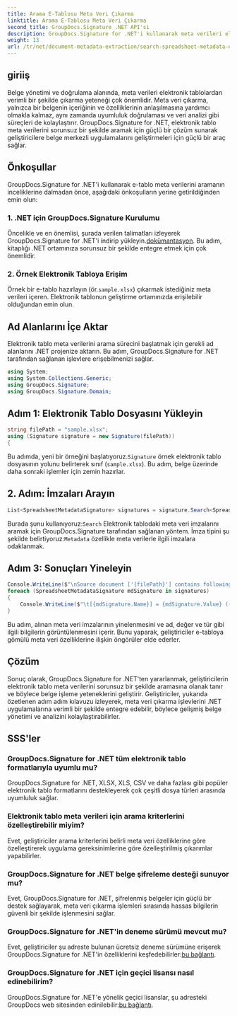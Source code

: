 ```yaml
---
title: Arama E-Tablosu Meta Veri Çıkarma
linktitle: Arama E-Tablosu Meta Veri Çıkarma
second_title: GroupDocs.Signature .NET API'si
description: GroupDocs.Signature for .NET'i kullanarak meta verileri elektronik tablolardan verimli bir şekilde çıkarın. Belge yönetimini ve analizini zahmetsizce geliştirin.
weight: 13
url: /tr/net/document-metadata-extraction/search-spreadsheet-metadata-extraction/
---
```

## giriiş
Belge yönetimi ve doğrulama alanında, meta verileri elektronik tablolardan verimli bir şekilde çıkarma yeteneği çok önemlidir. Meta veri çıkarma, yalnızca bir belgenin içeriğinin ve özelliklerinin anlaşılmasına yardımcı olmakla kalmaz, aynı zamanda uyumluluk doğrulaması ve veri analizi gibi süreçleri de kolaylaştırır. GroupDocs.Signature for .NET, elektronik tablo meta verilerini sorunsuz bir şekilde aramak için güçlü bir çözüm sunarak geliştiricilere belge merkezli uygulamalarını geliştirmeleri için güçlü bir araç sağlar.
## Önkoşullar
GroupDocs.Signature for .NET'i kullanarak e-tablo meta verilerini aramanın inceliklerine dalmadan önce, aşağıdaki önkoşulların yerine getirildiğinden emin olun:
### 1. .NET için GroupDocs.Signature Kurulumu
 Öncelikle ve en önemlisi, şurada verilen talimatları izleyerek GroupDocs.Signature for .NET'i indirip yükleyin.[dokümantasyon](https://tutorials.groupdocs.com/signature/net/). Bu adım, kitaplığı .NET ortamınıza sorunsuz bir şekilde entegre etmek için çok önemlidir.
### 2. Örnek Elektronik Tabloya Erişim
Örnek bir e-tablo hazırlayın (ör.`sample.xlsx`) çıkarmak istediğiniz meta verileri içeren. Elektronik tablonun geliştirme ortamınızda erişilebilir olduğundan emin olun.

## Ad Alanlarını İçe Aktar
Elektronik tablo meta verilerini arama sürecini başlatmak için gerekli ad alanlarını .NET projenize aktarın. Bu adım, GroupDocs.Signature for .NET tarafından sağlanan işlevlere erişebilmenizi sağlar.

```csharp
using System;
using System.Collections.Generic;
using GroupDocs.Signature;
using GroupDocs.Signature.Domain;
```
## Adım 1: Elektronik Tablo Dosyasını Yükleyin
```csharp
string filePath = "sample.xlsx";
using (Signature signature = new Signature(filePath))
{
```
 Bu adımda, yeni bir örneğini başlatıyoruz.`Signature` örnek elektronik tablo dosyasının yolunu belirterek sınıf (`sample.xlsx`). Bu adım, belge üzerinde daha sonraki işlemler için zemin hazırlar.
## 2. Adım: İmzaları Arayın
```csharp
List<SpreadsheetMetadataSignature> signatures = signature.Search<SpreadsheetMetadataSignature>(SignatureType.Metadata);
```
 Burada şunu kullanıyoruz:`Search` Elektronik tablodaki meta veri imzalarını aramak için GroupDocs.Signature tarafından sağlanan yöntem. İmza tipini şu şekilde belirtiyoruz:`Metadata` özellikle meta verilerle ilgili imzalara odaklanmak.
## Adım 3: Sonuçları Yineleyin
```csharp
Console.WriteLine($"\nSource document ['{filePath}'] contains following signatures.");
foreach (SpreadsheetMetadataSignature mdSignature in signatures)
{
    Console.WriteLine($"\t[{mdSignature.Name}] = {mdSignature.Value} ({mdSignature.Type})");
}
```
Bu adım, alınan meta veri imzalarının yinelenmesini ve ad, değer ve tür gibi ilgili bilgilerin görüntülenmesini içerir. Bunu yaparak, geliştiriciler e-tabloya gömülü meta veri özelliklerine ilişkin öngörüler elde ederler.

## Çözüm
Sonuç olarak, GroupDocs.Signature for .NET'ten yararlanmak, geliştiricilerin elektronik tablo meta verilerini sorunsuz bir şekilde aramasına olanak tanır ve böylece belge işleme yeteneklerini geliştirir. Geliştiriciler, yukarıda özetlenen adım adım kılavuzu izleyerek, meta veri çıkarma işlevlerini .NET uygulamalarına verimli bir şekilde entegre edebilir, böylece gelişmiş belge yönetimi ve analizini kolaylaştırabilirler.
## SSS'ler
### GroupDocs.Signature for .NET tüm elektronik tablo formatlarıyla uyumlu mu?
GroupDocs.Signature for .NET, XLSX, XLS, CSV ve daha fazlası gibi popüler elektronik tablo formatlarını destekleyerek çok çeşitli dosya türleri arasında uyumluluk sağlar.
### Elektronik tablo meta verileri için arama kriterlerini özelleştirebilir miyim?
Evet, geliştiriciler arama kriterlerini belirli meta veri özelliklerine göre özelleştirerek uygulama gereksinimlerine göre özelleştirilmiş çıkarımlar yapabilirler.
### GroupDocs.Signature for .NET belge şifreleme desteği sunuyor mu?
Evet, GroupDocs.Signature for .NET, şifrelenmiş belgeler için güçlü bir destek sağlayarak, meta veri çıkarma işlemleri sırasında hassas bilgilerin güvenli bir şekilde işlenmesini sağlar.
### GroupDocs.Signature for .NET'in deneme sürümü mevcut mu?
 Evet, geliştiriciler şu adreste bulunan ücretsiz deneme sürümüne erişerek GroupDocs.Signature for .NET'in özelliklerini keşfedebilirler:[bu bağlantı](https://releases.groupdocs.com/).
### GroupDocs.Signature for .NET için geçici lisansı nasıl edinebilirim?
 GroupDocs.Signature for .NET'e yönelik geçici lisanslar, şu adresteki GroupDocs web sitesinden edinilebilir:[bu bağlantı](https://purchase.groupdocs.com/temporary-license/).